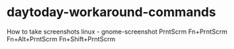 # daytoday-workaround-commands
How to take screenshots linux - gnome-screenshot
PrntScrm
Fn+PrntScrm
Fn+Alt+PrntScrm
Fn+Shift+PrntScrm
